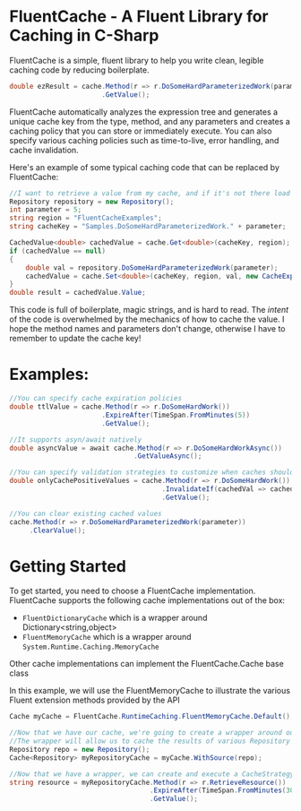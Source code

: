 # FluentCache - A Fluent Library for Caching in C-Sharp

FluentCache is a simple, fluent library to help you write clean, legible caching code by reducing boilerplate.

```csharp
double ezResult = cache.Method(r => r.DoSomeHardParameterizedWork(parameter))
                       .GetValue();
```

FluentCache automatically analyzes the expression tree and generates a unique cache key from the type, method, and any parameters and creates a caching policy that you can store or immediately execute. You can also specify various caching policies such as time-to-live, error handling, and cache invalidation.

Here's an example of some typical caching code that can be replaced by FluentCache:

```csharp
//I want to retrieve a value from my cache, and if it's not there load it from the repository 
Repository repository = new Repository();
int parameter = 5;
string region = "FluentCacheExamples";
string cacheKey = "Samples.DoSomeHardParameterizedWork." + parameter;

CachedValue<double> cachedValue = cache.Get<double>(cacheKey, region);
if (cachedValue == null)
{
    double val = repository.DoSomeHardParameterizedWork(parameter);
    cachedValue = cache.Set<double>(cacheKey, region, val, new CacheExpiration());
}
double result = cachedValue.Value;
```

This code is full of boilerplate, magic strings, and is hard to read. The *intent* of the code is overwhelmed by the mechanics of how to cache the value. I hope the method names and parameters don't change, otherwise I have to remember to update the cache key!

# Examples:

```csharp
//You can specify cache expiration policies
double ttlValue = cache.Method(r => r.DoSomeHardWork())
                       .ExpireAfter(TimeSpan.FromMinutes(5))
                       .GetValue();

//It supports asyn/await natively
double asyncValue = await cache.Method(r => r.DoSomeHardWorkAsync())
                               .GetValueAsync();

//You can specify validation strategies to customize when caches should be updated
double onlyCachePositiveValues = cache.Method(r => r.DoSomeHardWork())
                                      .InvalidateIf(cachedVal => cachedVal.Value <= 0d)
                                      .GetValue();

//You can clear existing cached values
cache.Method(r => r.DoSomeHardParameterizedWork(parameter))
     .ClearValue();
```

# Getting Started

To get started, you need to choose a FluentCache implementation. FluentCache supports the following cache implementations out of the box:
* ```FluentDictionaryCache``` which is a wrapper around Dictionary<string,object>
* ```FluentMemoryCache``` which is a wrapper around ```System.Runtime.Caching.MemoryCache```

Other cache implementations can implement the FluentCache.Cache base class

In this example, we will use the FluentMemoryCache to illustrate the various Fluent extension methods provided by the API

```csharp
Cache myCache = FluentCache.RuntimeCaching.FluentMemoryCache.Default();

//Now that we have our cache, we're going to create a wrapper around our Repository
//The wrapper will allow us to cache the results of various Repository methods
Repository repo = new Repository();
Cache<Repository> myRepositoryCache = myCache.WithSource(repo);

//Now that we have a wrapper, we can create and execute a CacheStrategy using many convenient Fluent Extension methods
string resource = myRepositoryCache.Method(r => r.RetrieveResource())
                                   .ExpireAfter(TimeSpan.FromMinutes(30))
                                   .GetValue();
```
